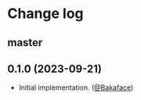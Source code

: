 # Change log

## master

## 0.1.0 (2023-09-21)

- Initial implementation. ([@Bakaface][])

[@palkan]: https://github.com/palkan
[@Bakaface]: https://github.com/Bakaface
